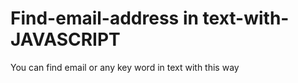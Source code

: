 # Find-email-address in text-with-JAVASCRIPT
You can find email or any key word in text with this way
